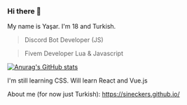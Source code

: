 ### Hi there 👋

My name is Yaşar. I'm 18 and Turkish.

> Discord Bot Developer (JS)

> Fivem Developer Lua & Javascript

[![Anurag's GitHub stats](https://github-readme-stats.vercel.app/api?username=sineckers&show_icons=true&theme=tokyonight)](https://github.com/sineckers)

I'm still learning CSS.
Will learn React and Vue.js 

About me (for now just Turkish): https://sineckers.github.io/
